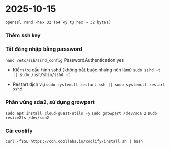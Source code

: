 # 2025-10-15

`openssl rand -hex 32 (64 ký tự hex ~ 32 bytes)`

### Thêm ssh key

### Tắt đăng nhập bằng password

`nano /etc/ssh/sshd_config`
PasswordAuthentication yes

- Kiểm tra cấu hình sshd (không bắt buộc nhưng nên làm)
  `sudo sshd -t || sudo /usr/sbin/sshd -t`

- Restart dịch vụ
  `sudo systemctl restart ssh || sudo systemctl restart sshd`

### Phân vùng sda2, sử dụng growpart

`sudo apt install cloud-guest-utils -y`
`sudo growpart /dev/sda 2`
`sudo resize2fs /dev/sda2`

### Cài coolify

`curl -fsSL https://cdn.coollabs.io/coolify/install.sh | bash`
